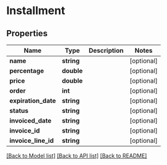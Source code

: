 # Installment

## Properties

 Name                | Type       | Description | Notes      
---------------------|------------|-------------|------------
 **name**            | **string** |             | [optional] 
 **percentage**      | **double** |             | [optional] 
 **price**           | **double** |             | [optional] 
 **order**           | **int**    |             | [optional] 
 **expiration_date** | **string** |             | [optional] 
 **status**          | **string** |             | [optional] 
 **invoiced_date**   | **string** |             | [optional] 
 **invoice_id**      | **string** |             | [optional] 
 **invoice_line_id** | **string** |             | [optional] 

[[Back to Model list]](../README.md#documentation-for-models) [[Back to API list]](../README.md#documentation-for-api-endpoints) [[Back to README]](../README.md)


